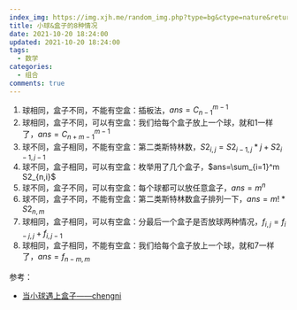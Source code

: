 ```yaml
---
index_img: https://img.xjh.me/random_img.php?type=bg&ctype=nature&return=302&seed=754542
title: 小球&盒子的8种情况
date: 2021-10-20 18:24:00
updated: 2021-10-20 18:24:00
tags:
  - 数学
categories:
  - 组合
comments: true
---
```

1. 球相同，盒子不同，不能有空盒：插板法，$ans=C_{n-1}^{m-1}$
2. 球相同，盒子不同，可以有空盒：我们给每个盒子放上一个球，就和1一样了，$ans=C_{n+m-1}^{m-1}$
3. 球不同，盒子相同，不能有空盒：第二类斯特林数，$S2_{i,j}=S2_{i-1,j}*j+S2_{i-1,j-1}$
4. 球不同，盒子相同，可以有空盒：枚举用了几个盒子，$ans=\sum_{i=1}^m S2_{n,i}$
5. 球不同，盒子不同，可以有空盒：每个球都可以放任意盒子，$ans=m^n$
6. 球不同，盒子不同，不能有空盒：第二类斯特林数盒子排列一下，$ans=m!*S2_{n,m}$
7. 球相同，盒子相同，可以有空盒：分最后一个盒子是否放球两种情况，$f_{i,j}=f_{i-j,j}+f_{i,j-1}$
8. 球相同，盒子相同，不能有空盒：我们给每个盒子放上一个球，就和7一样了，$ans=f_{n-m,m}$

参考：

- [当小球遇上盒子——chengni](https://www.luogu.com.cn/blog/chengni5673/dang-xiao-qiu-yu-shang-he-zi)
